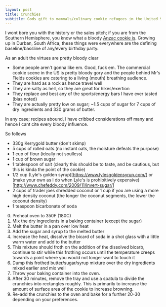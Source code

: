 ```yaml
---
layout: post
title: Crunchies
subtitle: Gods gift to mammals/culinary cookie refugees in the United States
---
```


I wont bore you with the history or the sales pitch; if you are from the Southern Hemisphere, you know what a bloody [Anzac cookie is](https://en.wikipedia.org/wiki/Anzac_biscuit). Growing up in Durban, South Africa, these things were everywhere are the defining baseline/bassline of any/every birthday party.

As an adult the virtues are pretty bloody clear

- Some people aren't gonna like em. Good, fuck em. The commercial cookie scene in the US is pretty bloody gory and the people behind Mr's Fields cookies are catering to a living (mouth) breathing audience.
- They are hard as a rock as hence travel well
- They are salty as hell, so they are great for hikes/exertion
- They replace and best any of the sports/energy bars I have ever tasted (bias noted)
- They are actually pretty low on sugar; ~1.5 cups of sugar for 7 cups of dry ingredients and 330 grams of butter.

In any case; recipes abound, I have cribbed considerations off many and hence I cant cite every bloody influence.

So follows

- 330g Kerrygold butter (don't skimp)
- 5 cups of rolled oats (no instant oats, the moisture defeats the purpose)
- 1 cup of flour (ideally not soulless)
- 1 cup of brown sugar
- 1 tablespoon of salt (clearly this should be to taste, and be cautious, but this is kinda the point of the cookie)
- 1/2 cup (Lyle's golden syrup)[https://www.lylesgoldensyrup.com/] or (make your own as I do when Lyle's is prohibitively expensive)[http://www.chefeddy.com/2009/11/invert-sugar/]
- 2 cups of trader joes shredded coconut or 1 cup if you are using a more high density coconut (the longer the coconut segments, the lower the coconut density)
- 1 teaspoon bicarbonate of soda

0. Preheat oven to 350F (180C)
1. Mix the dry ingredients in a baking container (except the sugar)
2. Melt the butter in a pan over low heat
3. Add the sugar and syrup to the melted butter
4. Increase the heat, dissolve the bicard of soda in a shot glass with a little warm water and add to the butter
5. This mixture should froth on the addition of the dissolved bicarb, continue to stir while this frothing occurs until the temperature creeps towards a point where you would not longer want to touch it
6. Dump this frothed butter/sugar/syrup mixture over the dry ingredients mixed earlier and mix well
7. Throw your baking container into the oven.
8. After 30 minutes, remove the tray and use a spatula to divide the crunchies into rectangles roughly. This is primarily to increase the amount of surface area of the cookie to increase browning.
9. Re-add the crunchies to the oven and bake for a further 20-30 depending on your preferences.
